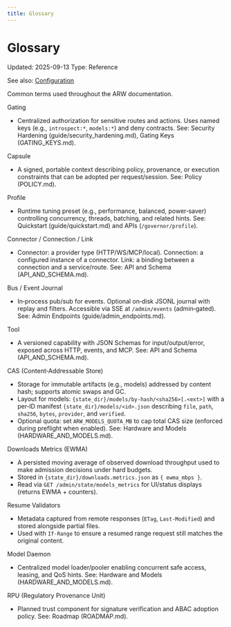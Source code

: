 ```yaml
---
title: Glossary
---
```


# Glossary
Updated: 2025-09-13
Type: Reference

See also: [Configuration](CONFIGURATION.md)

Common terms used throughout the ARW documentation.

Gating
- Centralized authorization for sensitive routes and actions. Uses named keys (e.g., `introspect:*`, `models:*`) and deny contracts. See: Security Hardening (guide/security_hardening.md), Gating Keys (GATING_KEYS.md).

Capsule
- A signed, portable context describing policy, provenance, or execution constraints that can be adopted per request/session. See: Policy (POLICY.md).

Profile
- Runtime tuning preset (e.g., performance, balanced, power‑saver) controlling concurrency, threads, batching, and related hints. See: Quickstart (guide/quickstart.md) and APIs (`/governor/profile`).

Connector / Connection / Link
- Connector: a provider type (HTTP/WS/MCP/local). Connection: a configured instance of a connector. Link: a binding between a connection and a service/route. See: API and Schema (API_AND_SCHEMA.md).

Bus / Event Journal
- In‑process pub/sub for events. Optional on‑disk JSONL journal with replay and filters. Accessible via SSE at `/admin/events` (admin‑gated). See: Admin Endpoints (guide/admin_endpoints.md).

Tool
- A versioned capability with JSON Schemas for input/output/error, exposed across HTTP, events, and MCP. See: API and Schema (API_AND_SCHEMA.md).

CAS (Content‑Addressable Store)
- Storage for immutable artifacts (e.g., models) addressed by content hash; supports atomic swaps and GC.
- Layout for models: `{state_dir}/models/by-hash/<sha256>[.<ext>]` with a per‑ID manifest `{state_dir}/models/<id>.json` describing `file`, `path`, `sha256`, `bytes`, `provider`, and `verified`.
- Optional quota: set `ARW_MODELS_QUOTA_MB` to cap total CAS size (enforced during preflight when enabled). See: Hardware and Models (HARDWARE_AND_MODELS.md).

Downloads Metrics (EWMA)
- A persisted moving average of observed download throughput used to make admission decisions under hard budgets.
- Stored in `{state_dir}/downloads.metrics.json` as `{ ewma_mbps }`.
- Read via `GET /admin/state/models_metrics` for UI/status displays (returns EWMA + counters).

Resume Validators
- Metadata captured from remote responses (`ETag`, `Last-Modified`) and stored alongside partial files.
- Used with `If-Range` to ensure a resumed range request still matches the original content.

Model Daemon
- Centralized model loader/pooler enabling concurrent safe access, leasing, and QoS hints. See: Hardware and Models (HARDWARE_AND_MODELS.md).

RPU (Regulatory Provenance Unit)
- Planned trust component for signature verification and ABAC adoption policy. See: Roadmap (ROADMAP.md).

